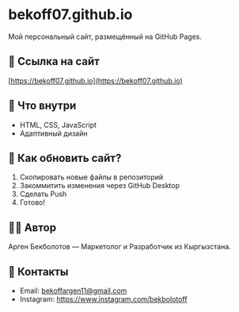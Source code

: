 # bekoff07.github.io

Мой персональный сайт, размещённый на GitHub Pages.

## 🔗 Ссылка на сайт
[https://bekoff07.github.io](https://bekoff07.github.io)

## 📂 Что внутри
- HTML, CSS, JavaScript
- Адаптивный дизайн

## 🚀 Как обновить сайт?
1. Скопировать новые файлы в репозиторий
2. Закоммитить изменения через GitHub Desktop
3. Сделать Push
4. Готово!

## 🧑‍💻 Автор
Арген Бекболотов — Маркетолог и Разработчик из Кыргызстана.

## 📧 Контакты
- Email: bekoffargen11@gmail.com
- Instagram: https://www.instagram.com/bekbolotoff
